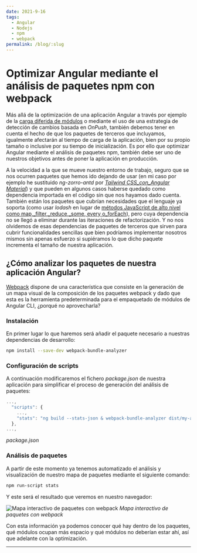 ```yaml
---
date: 2021-9-16
tags:
  - Angular
  - Nodejs
  - npm
  - webpack
permalink: /blog/:slug
---
```

 
# Optimizar Angular mediante el análisis de paquetes npm con webpack
 
<social-share class="social-share--header" />
 
Más allá de la optimización de una aplicación Angular a través por ejemplo de la [carga diferida de módulos](/blog/arquitectura-buenas-practicas-angular/#carga-diferida) o mediante el uso de una estrategia de detección de cambios basada en _OnPush_, también debemos tener en cuenta el hecho de que los paquetes de terceros que incluyamos, igualmente afectarán al tiempo de carga de la aplicación, bien por su propio tamaño o inclusive por su tiempo de inicialización. Es por ello que optimizar Angular mediante el análisis de paquetes npm, también debe ser uno de nuestros objetivos antes de poner la aplicación en producción.

A la velocidad a la que se mueve nuestro entorno de trabajo, seguro que se nos ocurren paquetes que hemos ido dejando de usar (en mi caso por ejemplo he sustituido _ng-zorro-antd_ por [_Tailwind CSS_con_Angular Material_](/blog/integrar-tailwind-css-angular-material/)) y que pueden en algunos casos haberse quedado como dependencia importada en el código sin que nos hayamos dado cuenta. También están los paquetes que cubrían necesidades que el lenguaje ya soporta (como usar _lodash_ en lugar de [métodos JavaScript de alto nivel como map,_filter,_reduce,_some, every o_forEach](/blog/optimizar-bucles-javascript/)), pero cuya dependencia no se llegó a eliminar durante las iteraciones de refactorización. Y no nos olvidemos de esas dependencias de paquetes de terceros que sirven para cubrir funcionalidades sencillas que bien podríamos implementar nosotros mismos sin apenas esfuerzo si supiéramos lo que dicho paquete incrementa el tamaño de nuestra aplicación.

## ¿Cómo analizar los paquetes de nuestra aplicación Angular?
 
[Webpack](/blog/usar-webpack-4-transformar-empaquetar-recursos-aplicacion-web/) dispone de una característica que consiste en la generación de un mapa visual de la composición de los paquetes webpack y dado que esta es la herramienta predeterminada para el empaquetado de módulos de Angular CLI, ¿porqué no aprovecharla?

### Instalación
En primer lugar lo que haremos será añadir el paquete necesario a nuestras dependencias de desarrollo:

``` bash
npm install --save-dev webpack-bundle-analyzer
```

### Configuración de scripts
A continuación modificaremos el fichero _package.json_ de nuestra aplicación para simplificar el proceso de generación del análisis de paquetes:

``` js
...,
  "scripts": {
    ...,
    "stats": "ng build --stats-json & webpack-bundle-analyzer dist/my-app/stats.json"
  },
...,
```
_package.json_

### Análisis de paquetes
A partir de este momento ya tenemos automatizado el análisis y visualización de nuestro mapa de paquetes mediante el siguiente comando:

``` bash
npm run-script stats
```

Y este será el resultado que veremos en nuestro navegador:

![Mapa interactivo de paquetes con webpack](https://cloud.githubusercontent.com/assets/302213/20628702/93f72404-b338-11e6-92d4-9a365550a701.gif)
_Mapa interactivo de paquetes con webpack_

Con esta información ya podemos conocer qué hay dentro de los paquetes, qué módulos ocupan más espacio y qué módulos no deberían estar ahí, así que adelante con la optimización.

---
<social-share class="social-share--footer" />
